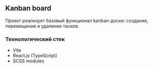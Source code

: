 ## Kanban board 

Проект реализует базовый функционал kanban-доски: создание, перемещение и удаление тасков. 

### Технологический стек
* Vite
* React.js (TypeScript)
* SCSS modules
